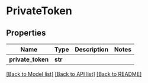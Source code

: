 # PrivateToken

## Properties
Name | Type | Description | Notes
------------ | ------------- | ------------- | -------------
**private_token** | **str** |  | 

[[Back to Model list]](../README.md#documentation-for-models) [[Back to API list]](../README.md#documentation-for-api-endpoints) [[Back to README]](../README.md)


